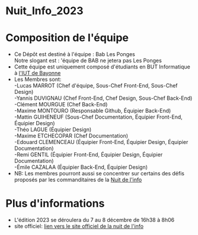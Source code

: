 # Nuit_Info_2023
<h1> Composition de l'équipe </h1>
<ul>
  <li>
    Ce Dépôt est destiné à l'équipe : Bab Les Ponges  <br>
    Notre slogant est : 'équipe de BAB ne jetera pas Les Ponges <br>
  </li>
  <li> Cette équipe est uniquement composé d'étudiants en BUT Informatique à 
    <a href="https://www.iutbayonne.univ-pau.fr/">l'IUT de Bayonne</a></li>
  <li> Les Membres sont:  </br>
  -Lucas MARROT (Chef d'équipe, Sous-Chef Front-End, Sous-Chef Design) </br>
  -Yannis DUVIGNAU (Chef Front-End, Chef Design, Sous-Chef Back-End) </br>
  -Clément MOURGUE (Chef Back-End) </br>
  -Maxime MONTOURO (Responsable Github, Équipier Back-End) </br>
  -Mattin GUIHENEUF (Sous-Chef Documentation, Équipier Front-End, Équipier Design) </br>
  -Théo LAGUE (Équipier Design)</br>
  -Maxime ETCHECOPAR (Chef Documentation) </br>
  -Edouard CLEMENCEAU (Équipier Front-End, Équipier Design, Équipier Documentation) </br>
  -Remi GENTIL (Équipier Front-End, Équipier Design, Équipier Documentation)</br> 
  -Émile CAZALAA (Équipier Back-End, Équipier Design) </br>
  </li>
  <li>
    NB: Les membres pourront aussi se concentrer sur certains des défis proposés par les commanditaires de la <a href="https://www.nuitdelinfo.com/"> Nuit de l'info </a> </br>
  </li>
</ul>

<h1> Plus d'informations</h1>
<ul>
  <li>
    L'édition 2023 se déroulera du 7 au 8 décembre de 16h38 à 8h06
  </li>
  <li> site officiel:  
  <a href="https://www.nuitdelinfo.com/"> lien vers le site officiel de la nuit de l'info </a>    
  </li>
</ul>
